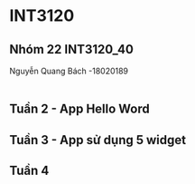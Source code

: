 # INT3120

## Nhóm 22 INT3120_40  <br />
Nguyễn Quang Bách -18020189  <br />  <br />

## Tuần 2 - App Hello Word  <br />

## Tuần 3 - App sử dụng 5 widget  <br />

## Tuần 4
